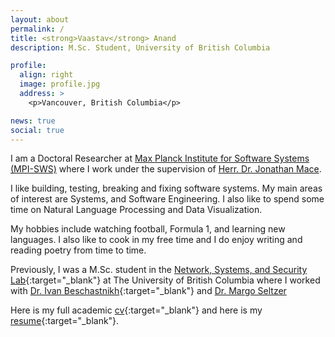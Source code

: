 ```yaml
---
layout: about
permalink: /
title: <strong>Vaastav</strong> Anand
description: M.Sc. Student, University of British Columbia

profile:
  align: right
  image: profile.jpg
  address: >
    <p>Vancouver, British Columbia</p>

news: true
social: true
---
```


I am a Doctoral Researcher at [Max Planck Institute for Software Systems (MPI-SWS)](https://www.mpi-sws.org/) where I work under the supervision of [Herr. Dr. Jonathan Mace](https://people.mpi-sws.org/~jcmace/).

I like building, testing, breaking and fixing software systems. My main areas of interest are Systems, and Software Engineering.
I also like to spend some time on Natural Language Processing and Data Visualization.

My hobbies include watching football, Formula 1, and learning new languages. 
I also like to cook in my free time and I do enjoy writing and reading poetry from time to time.

Previously, I was a M.Sc. student in the [Network, Systems, and Security Lab](https://www.cs.ubc.ca/labs/nss/html/index.html){:target="\_blank"} at The University of British Columbia where I worked with [Dr. Ivan Beschastnikh](https://www.cs.ubc.ca/~bestchai/){:target="\_blank"} and [Dr. Margo Seltzer](https://www.seltzer.com/margo/)

Here is my full academic [cv](/assets/files/cv.pdf){:target="\_blank"} and here is my [resume](/assets/files/resume.pdf){:target="\_blank"}.

